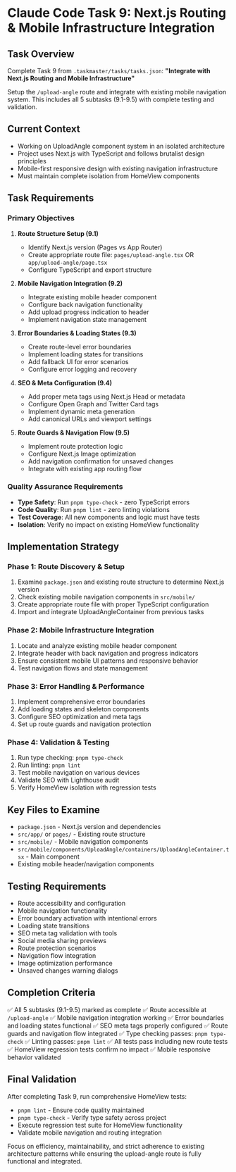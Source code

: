 # Claude Code Task 9: Next.js Routing & Mobile Infrastructure Integration

## Task Overview
Complete Task 9 from `.taskmaster/tasks/tasks.json`: **"Integrate with Next.js Routing and Mobile Infrastructure"**

Setup the `/upload-angle` route and integrate with existing mobile navigation system. This includes all 5 subtasks (9.1-9.5) with complete testing and validation.

## Current Context
- Working on UploadAngle component system in an isolated architecture
- Project uses Next.js with TypeScript and follows brutalist design principles
- Mobile-first responsive design with existing navigation infrastructure
- Must maintain complete isolation from HomeView components

## Task Requirements

### Primary Objectives
1. **Route Structure Setup (9.1)**
   - Identify Next.js version (Pages vs App Router)
   - Create appropriate route file: `pages/upload-angle.tsx` OR `app/upload-angle/page.tsx`
   - Configure TypeScript and export structure

2. **Mobile Navigation Integration (9.2)**
   - Integrate existing mobile header component
   - Configure back navigation functionality
   - Add upload progress indication to header
   - Implement navigation state management

3. **Error Boundaries & Loading States (9.3)**
   - Create route-level error boundaries
   - Implement loading states for transitions
   - Add fallback UI for error scenarios
   - Configure error logging and recovery

4. **SEO & Meta Configuration (9.4)**
   - Add proper meta tags using Next.js Head or metadata
   - Configure Open Graph and Twitter Card tags
   - Implement dynamic meta generation
   - Add canonical URLs and viewport settings

5. **Route Guards & Navigation Flow (9.5)**
   - Implement route protection logic
   - Configure Next.js Image optimization
   - Add navigation confirmation for unsaved changes
   - Integrate with existing app routing flow

### Quality Assurance Requirements
- **Type Safety**: Run `pnpm type-check` - zero TypeScript errors
- **Code Quality**: Run `pnpm lint` - zero linting violations  
- **Test Coverage**: All new components and logic must have tests
- **Isolation**: Verify no impact on existing HomeView functionality

## Implementation Strategy

### Phase 1: Route Discovery & Setup
1. Examine `package.json` and existing route structure to determine Next.js version
2. Check existing mobile navigation components in `src/mobile/`
3. Create appropriate route file with proper TypeScript configuration
4. Import and integrate UploadAngleContainer from previous tasks

### Phase 2: Mobile Infrastructure Integration
1. Locate and analyze existing mobile header component
2. Integrate header with back navigation and progress indicators
3. Ensure consistent mobile UI patterns and responsive behavior
4. Test navigation flows and state management

### Phase 3: Error Handling & Performance
1. Implement comprehensive error boundaries
2. Add loading states and skeleton components
3. Configure SEO optimization and meta tags
4. Set up route guards and navigation protection

### Phase 4: Validation & Testing
1. Run type checking: `pnpm type-check`
2. Run linting: `pnpm lint`
3. Test mobile navigation on various devices
4. Validate SEO with Lighthouse audit
5. Verify HomeView isolation with regression tests

## Key Files to Examine
- `package.json` - Next.js version and dependencies
- `src/app/` or `pages/` - Existing route structure
- `src/mobile/` - Mobile navigation components
- `src/mobile/components/UploadAngle/containers/UploadAngleContainer.tsx` - Main component
- Existing mobile header/navigation components

## Testing Requirements
- Route accessibility and configuration
- Mobile navigation functionality
- Error boundary activation with intentional errors
- Loading state transitions
- SEO meta tag validation with tools
- Social media sharing previews
- Route protection scenarios
- Navigation flow integration
- Image optimization performance
- Unsaved changes warning dialogs

## Completion Criteria
✅ All 5 subtasks (9.1-9.5) marked as complete
✅ Route accessible at `/upload-angle` 
✅ Mobile navigation integration working
✅ Error boundaries and loading states functional
✅ SEO meta tags properly configured
✅ Route guards and navigation flow integrated
✅ Type checking passes: `pnpm type-check`
✅ Linting passes: `pnpm lint`
✅ All tests pass including new route tests
✅ HomeView regression tests confirm no impact
✅ Mobile responsive behavior validated

## Final Validation
After completing Task 9, run comprehensive HomeView tests:
- `pnpm lint` - Ensure code quality maintained
- `pnpm type-check` - Verify type safety across project
- Execute regression test suite for HomeView functionality
- Validate mobile navigation and routing integration

Focus on efficiency, maintainability, and strict adherence to existing architecture patterns while ensuring the upload-angle route is fully functional and integrated.

